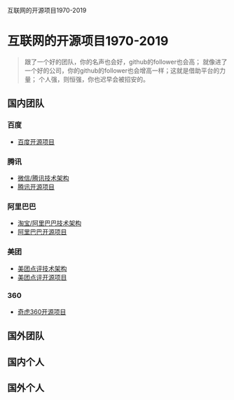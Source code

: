 互联网的开源项目1970-2019

# 互联网的开源项目1970-2019

> 跟了一个好的团队，你的名声也会好，github的follower也会高；
> 就像进了一个好的公司，你的github的follower也会增高一样；这就是借助平台的力量；
> 个人强，则恒强，你也迟早会被招安的。

## 国内团队

### 百度
* [百度开源项目](https://github.com/baidu)

### 腾讯
* [微信/腾讯技术架构](https://github.com/davideuler/architecture.wechat-tencent)
* [腾讯开源项目](https://github.com/Tencent/)

### 阿里巴巴
* [淘宝/阿里巴巴技术架构](https://github.com/davideuler/architecture.taobao-alibaba)
* [阿里巴巴开源项目](https://github.com/alibaba)

### 美团
* [美团点评技术架构](https://github.com/davideuler/architecture.meituan-dianping)
* [美团点评开源项目](https://github.com/meituan-dianping)  

### 360 
* [奇虎360开源项目](https://github.com/qihoo360)

## 国外团队

## 国内个人

## 国外个人